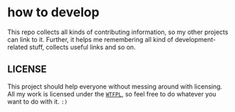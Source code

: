 # how to develop

This repo collects all kinds of contributing information, so my other projects can link to it.
Further, it helps me remembering all kind of development-related stuff, collects useful links and so on.

## LICENSE

This project should help everyone without messing around with licensing.
All my work is licensed under the [`WTFPL`](LICENSE), so feel free to do whatever you want to do with it. `:)`
